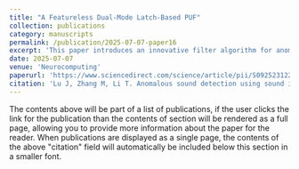 ```yaml
---
title: "A Featureless Dual-Mode Latch-Based PUF"
collection: publications
category: manuscripts
permalink: /publication/2025-07-07-paper16
excerpt: 'This paper introduces an innovative filter algorithm for anomalous sound detection (ASD) inspired by the bilateral filter, which outputs a weighted average of neighboring information at each pixel, smoothing the image and removing anomalies while preserving edges. Our method aims to eliminate background noise in sound signals, retaining only abnormal and prominent points, and improving the detection process to focus on these points' presence or the emergence of new anomalies. We present the Chroma-Time-Frequency (CTF) Bilateral Filter designed for ASD in non-stationary sound signals. Unlike traditional bilateral filters that use Gaussian chroma and distance factors, our CTF-Bilateral Filter incorporates additional time and frequency factors to better suit acoustic data represented by Log-Mel Spectrograms. To enhance ASD by minimizing the similarity between adjacent pixels, we introduce a Dual Window approach for applying the three weight factors. We further refine this approach with a Flat-Dual Window to better consider the time-frequency information of sound features. The residual image, derived from subtracting the background image from the raw image, undergoes feature processing to highlight prominent points. Experimental validation demonstrates that our method effectively filters out background sound, captures prominent points, improves the detection of subtle anomalies, and exhibits strong generalization capabilities.'
date: 2025-07-07
venue: 'Neurocomputing'
paperurl: 'https://www.sciencedirect.com/science/article/pii/S0925231225008239'
citation: 'Lu J, Zhang M, Li T. Anomalous sound detection using sound image and CTF-bilateral filter[J]. Neurocomputing, 2025, 637: 130151.'
---
```


The contents above will be part of a list of publications, if the user clicks the link for the publication than the contents of section will be rendered as a full page, allowing you to provide more information about the paper for the reader. When publications are displayed as a single page, the contents of the above "citation" field will automatically be included below this section in a smaller font.
